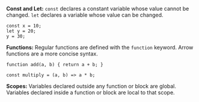 **Const and Let:** `const` declares a constant variable whose value cannot be changed. `let` declares a variable whose value can be changed.

```
const x = 10; 
let y = 20; 
y = 30;
```

**Functions:** Regular functions are defined with the `function` keyword. Arrow functions are a more concise syntax.

`function add(a, b) { return a + b; }`

`const multiply = (a, b) => a * b;`

**Scopes:** Variables declared outside any function or block are global. Variables declared inside a function or block are local to that scope.
